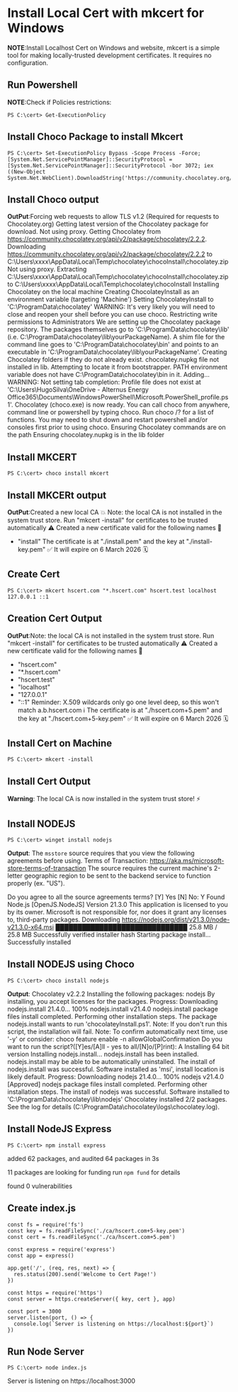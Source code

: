 # Install Local Cert with mkcert for Windows
**NOTE**:Install Localhost Cert on Windows and website, mkcert is a simple tool for making locally-trusted development certificates. It requires no configuration.

## Run Powershell
**NOTE**:Check if Policies restrictions:
```
PS C:\cert> Get-ExecutionPolicy
```
## Install Choco Package to install Mkcert
```
PS C:\cert> Set-ExecutionPolicy Bypass -Scope Process -Force; [System.Net.ServicePointManager]::SecurityProtocol = [System.Net.ServicePointManager]::SecurityProtocol -bor 3072; iex ((New-Object System.Net.WebClient).DownloadString('https://community.chocolatey.org/install.ps1'))
```
## Install Choco output
**OutPut**:Forcing web requests to allow TLS v1.2 (Required for requests to Chocolatey.org)
Getting latest version of the Chocolatey package for download.
Not using proxy.
Getting Chocolatey from https://community.chocolatey.org/api/v2/package/chocolatey/2.2.2.
Downloading https://community.chocolatey.org/api/v2/package/chocolatey/2.2.2 to C:\Users\xxxx\AppData\Local\Temp\chocolatey\chocoInstall\chocolatey.zip
Not using proxy.
Extracting C:\Users\xxxx\AppData\Local\Temp\chocolatey\chocoInstall\chocolatey.zip to C:\Users\xxxx\AppData\Local\Temp\chocolatey\chocoInstall
Installing Chocolatey on the local machine
Creating ChocolateyInstall as an environment variable (targeting 'Machine')
  Setting ChocolateyInstall to 'C:\ProgramData\chocolatey'
WARNING: It's very likely you will need to close and reopen your shell
  before you can use choco.
Restricting write permissions to Administrators
We are setting up the Chocolatey package repository.
The packages themselves go to 'C:\ProgramData\chocolatey\lib'
  (i.e. C:\ProgramData\chocolatey\lib\yourPackageName).
A shim file for the command line goes to 'C:\ProgramData\chocolatey\bin'
  and points to an executable in 'C:\ProgramData\chocolatey\lib\yourPackageName'.
Creating Chocolatey folders if they do not already exist.
chocolatey.nupkg file not installed in lib.
 Attempting to locate it from bootstrapper.
PATH environment variable does not have C:\ProgramData\chocolatey\bin in it. Adding...
WARNING: Not setting tab completion: Profile file does not exist at 'C:\Users\HugoSilva\OneDrive - Alternus Energy
Office365\Documents\WindowsPowerShell\Microsoft.PowerShell_profile.ps1'.
Chocolatey (choco.exe) is now ready.
You can call choco from anywhere, command line or powershell by typing choco.
Run choco /? for a list of functions.
You may need to shut down and restart powershell and/or consoles
 first prior to using choco.
Ensuring Chocolatey commands are on the path
Ensuring chocolatey.nupkg is in the lib folder
## Install MKCERT
```
PS C:\cert> choco install mkcert
```
## Install MKCERt output
**OutPut**:Created a new local CA 💥
Note: the local CA is not installed in the system trust store.
Run "mkcert -install" for certificates to be trusted automatically ⚠️
Created a new certificate valid for the following names 📜
 - "install"
The certificate is at "./install.pem" and the key at "./install-key.pem" ✅
It will expire on 6 March 2026 🗓

## Create Cert
```
PS C:\cert> mkcert hscert.com "*.hscert.com" hscert.test localhost 127.0.0.1 ::1
```
## Creation Cert Output
**OutPut**:Note: the local CA is not installed in the system trust store.
Run "mkcert -install" for certificates to be trusted automatically ⚠️
Created a new certificate valid for the following names 📜
 - "hscert.com"
 - "*.hscert.com"
 - "hscert.test"
 - "localhost"
 - "127.0.0.1"
 - "::1"
Reminder: X.509 wildcards only go one level deep, so this won't match a.b.hscert.com ℹ️
The certificate is at "./hscert.com+5.pem" and the key at "./hscert.com+5-key.pem" ✅
It will expire on 6 March 2026 🗓

## Install Cert on Machine
```
PS C:\cert> mkcert -install
```
## Install Cert Output
**Warning**: The local CA is now installed in the system trust store! ⚡️

## Install NODEJS
```
PS C:\cert> winget install nodejs
```
**Output**: The `msstore` source requires that you view the following agreements before using.
Terms of Transaction: https://aka.ms/microsoft-store-terms-of-transaction
The source requires the current machine's 2-letter geographic region to be sent to the backend service to function properly (ex. "US").

Do you agree to all the source agreements terms?
[Y] Yes  [N] No: Y
Found Node.js [OpenJS.NodeJS] Version 21.3.0
This application is licensed to you by its owner.
Microsoft is not responsible for, nor does it grant any licenses to, third-party packages.
Downloading https://nodejs.org/dist/v21.3.0/node-v21.3.0-x64.msi
  ██████████████████████████████  25.8 MB / 25.8 MB
Successfully verified installer hash
Starting package install...
Successfully installed

## Install NODEJS using Choco
```
PS C:\cert> choco install nodejs
```
**Output**: Chocolatey v2.2.2
Installing the following packages:
nodejs
By installing, you accept licenses for the packages.
Progress: Downloading nodejs.install 21.4.0... 100%
nodejs.install v21.4.0
nodejs.install package files install completed. Performing other installation steps.
The package nodejs.install wants to run 'chocolateyInstall.ps1'.
Note: If you don't run this script, the installation will fail.
Note: To confirm automatically next time, use '-y' or consider:
choco feature enable -n allowGlobalConfirmation
Do you want to run the script?([Y]es/[A]ll - yes to all/[N]o/[P]rint): A
Installing 64 bit version
Installing nodejs.install...
nodejs.install has been installed.
nodejs.install may be able to be automatically uninstalled.
 The install of nodejs.install was successful.
  Software installed as 'msi', install location is likely default.
Progress: Downloading nodejs 21.4.0... 100%
nodejs v21.4.0 [Approved]
nodejs package files install completed. Performing other installation steps.
 The install of nodejs was successful.
  Software installed to 'C:\ProgramData\chocolatey\lib\nodejs'
Chocolatey installed 2/2 packages.
 See the log for details (C:\ProgramData\chocolatey\logs\chocolatey.log).

## Install NodeJS Express
``` 
PS C:\cert> npm install express
```
added 62 packages, and audited 64 packages in 3s

11 packages are looking for funding
  run `npm fund` for details

found 0 vulnerabilities

## Create index.js
```
const fs = require('fs')
const key = fs.readFileSync('./ca/hscert.com+5-key.pem')
const cert = fs.readFileSync('./ca/hscert.com+5.pem')

const express = require('express')
const app = express()

app.get('/', (req, res, next) => {
  res.status(200).send('Welcome to Cert Page!')
})

const https = require('https')
const server = https.createServer({ key, cert }, app)

const port = 3000
server.listen(port, () => {
  console.log(`Server is listening on https://localhost:${port}`)
})
```
## Run Node Server
```
PS C:\cert> node index.js
```
Server is listening on https://localhost:3000

